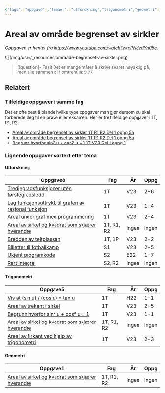 ```yaml
---
{"tags":["oppgave"],"temaer":["utforskning","trigonometri","geometri"],"aliases":null,"del":1,"oppgave":"5a","fag":["1t","r1","r2"],"eksamen":null,"dg-publish":true,"title":"Areal av område begrenset av sirkler","date":"2023-06-08","modified":"2023-06-08","todo":[],"source":"https://www.youtube.com/watch?v=cPNdvdYn05c","permalink":"/areal-av-omrade-begrenset-av-sirkler/","dgPassFrontmatter":true}
---
```



# Areal av område begrenset av sirkler
<p><span><em>Oppgaven er hentet fra <a rel="noopener" class="external-link" href="https://www.youtube.com/watch?v=cPNdvdYn05c" target="_blank">https://www.youtube.com/watch?v=cPNdvdYn05c</a>.</em></span></p>
![](/img/user/_resources/omraade-begrenset-av-sirkler.png)

>[!question]- Fasit
> Det er mange måter å skrive svaret nøyaktig på, men alle sammen blir omtrent lik 9,77.
>

## Relatert
<h3><span>Tilfeldige oppgaver i samme fag</span></h3><p><span>Det er ofte best å blande hvilke type oppgaver man gjør dersom du skal forberede deg til en prøve eller eksamen. Her er tre tilfeldige oppgaver i 1T, R1, R2.</span></p><div><ul class="dataview list-view-ul"><li><span><a data-tooltip-position="top" aria-label="Areal av område begrenset av sirkler.md" data-href="Areal av område begrenset av sirkler.md" href="Areal av område begrenset av sirkler.md" class="internal-link" target="_blank" rel="noopener">Areal av område begrenset av sirkler 1T R1 R2 Del 1 oppg 5a</a></span></li><li><span><a data-tooltip-position="top" aria-label="Areal av område begrenset av sirkler.md" data-href="Areal av område begrenset av sirkler.md" href="Areal av område begrenset av sirkler.md" class="internal-link" target="_blank" rel="noopener">Areal av område begrenset av sirkler 1T R1 R2 Del 1 oppg 5a</a></span></li><li><span><a data-tooltip-position="top" aria-label="Begrunn hvorfor sin2 u + cos2 u = 1.md" data-href="Begrunn hvorfor sin2 u + cos2 u = 1.md" href="Begrunn hvorfor sin2 u + cos2 u = 1.md" class="internal-link" target="_blank" rel="noopener">Begrunn hvorfor sin2 u + cos2 u = 1 1T V23 Del 1 oppg 1</a></span></li></ul></div><h3><span>Lignende oppgaver sortert etter tema</span></h3><h4><span>Utforskning</span></h4><div><table class="dataview table-view-table"><thead class="table-view-thead"><tr class="table-view-tr-header"><th class="table-view-th"><span>Oppgave</span><span class="dataview small-text">8</span></th><th class="table-view-th"><span>Fag</span></th><th class="table-view-th"><span>År</span></th><th class="table-view-th"><span>Oppg</span></th></tr></thead><tbody class="table-view-tbody"><tr><td><span><a data-tooltip-position="top" aria-label="Tredjegradsfunksjoner uten førstegradsledd.md" data-href="Tredjegradsfunksjoner uten førstegradsledd.md" href="Tredjegradsfunksjoner uten førstegradsledd.md" class="internal-link" target="_blank" rel="noopener">Tredjegradsfunksjoner uten førstegradsledd</a></span></td><td><span>1T</span></td><td><span>V23</span></td><td><span>2-6</span></td></tr><tr><td><span><a data-tooltip-position="top" aria-label="Lag funksjonsuttrykk til grafen av rasjonal funksjon.md" data-href="Lag funksjonsuttrykk til grafen av rasjonal funksjon.md" href="Lag funksjonsuttrykk til grafen av rasjonal funksjon.md" class="internal-link" target="_blank" rel="noopener">Lag funksjonsuttrykk til grafen av rasjonal funksjon</a></span></td><td><span>1T</span></td><td><span>V23</span></td><td><span>1-4</span></td></tr><tr><td><span><a data-tooltip-position="top" aria-label="Areal under graf med programmering.md" data-href="Areal under graf med programmering.md" href="Areal under graf med programmering.md" class="internal-link" target="_blank" rel="noopener">Areal under graf med programmering</a></span></td><td><span>1T</span></td><td><span>V23</span></td><td><span>2-4</span></td></tr><tr><td><span><a data-tooltip-position="top" aria-label="Areal av sirkel og kvadrat som skjærer hverandre.md" data-href="Areal av sirkel og kvadrat som skjærer hverandre.md" href="Areal av sirkel og kvadrat som skjærer hverandre.md" class="internal-link" target="_blank" rel="noopener">Areal av sirkel og kvadrat som skjærer hverandre</a></span></td><td><span>1T, R1, R2</span></td><td><span>Ingen</span></td><td><span>Ingen</span></td></tr><tr><td><span><a data-tooltip-position="top" aria-label="Bredden av teltplassen.md" data-href="Bredden av teltplassen.md" href="Bredden av teltplassen.md" class="internal-link" target="_blank" rel="noopener">Bredden av teltplassen</a></span></td><td><span>1T, 1P</span></td><td><span>V23</span></td><td><span>2-2</span></td></tr><tr><td><span><a data-tooltip-position="top" aria-label="Billetter til fotballkamp.md" data-href="Billetter til fotballkamp.md" href="Billetter til fotballkamp.md" class="internal-link" target="_blank" rel="noopener">Billetter til fotballkamp</a></span></td><td><span>S1</span></td><td><span>V23</span></td><td><span>2-5</span></td></tr><tr><td><span><a data-tooltip-position="top" aria-label="Ukjent programkode.md" data-href="Ukjent programkode.md" href="Ukjent programkode.md" class="internal-link" target="_blank" rel="noopener">Ukjent programkode</a></span></td><td><span>S2</span></td><td><span>E22</span></td><td><span>1-7</span></td></tr><tr><td><span><a data-tooltip-position="top" aria-label="Rart integral.md" data-href="Rart integral.md" href="Rart integral.md" class="internal-link" target="_blank" rel="noopener">Rart integral</a></span></td><td><span>S2, R2</span></td><td><span>Ingen</span></td><td><span>Ingen</span></td></tr></tbody></table></div><h4><span>Trigonometri</span></h4><div><table class="dataview table-view-table"><thead class="table-view-thead"><tr class="table-view-tr-header"><th class="table-view-th"><span>Oppgave</span><span class="dataview small-text">5</span></th><th class="table-view-th"><span>Fag</span></th><th class="table-view-th"><span>År</span></th><th class="table-view-th"><span>Oppg</span></th></tr></thead><tbody class="table-view-tbody"><tr><td><span><a data-tooltip-position="top" aria-label="Vis at sin u delt på cos u er tan u.md" data-href="Vis at sin u delt på cos u er tan u.md" href="Vis at sin u delt på cos u er tan u.md" class="internal-link" target="_blank" rel="noopener">Vis at (sin u) / (cos u) = tan u</a></span></td><td><span>1T</span></td><td><span>H22</span></td><td><span>1-1</span></td></tr><tr><td><span><a data-tooltip-position="top" aria-label="Areal av trekant i sirkel.md" data-href="Areal av trekant i sirkel.md" href="Areal av trekant i sirkel.md" class="internal-link" target="_blank" rel="noopener">Areal av trekant i sirkel</a></span></td><td><span>1T</span></td><td><span>V23</span></td><td><span>2-5</span></td></tr><tr><td><span><a data-tooltip-position="top" aria-label="Begrunn hvorfor sin2 u + cos2 u = 1.md" data-href="Begrunn hvorfor sin2 u + cos2 u = 1.md" href="Begrunn hvorfor sin2 u + cos2 u = 1.md" class="internal-link" target="_blank" rel="noopener">Begrunn hvorfor sin² u + cos² u = 1</a></span></td><td><span>1T</span></td><td><span>V23</span></td><td><span>1-1</span></td></tr><tr><td><span><a data-tooltip-position="top" aria-label="Areal av sirkel og kvadrat som skjærer hverandre.md" data-href="Areal av sirkel og kvadrat som skjærer hverandre.md" href="Areal av sirkel og kvadrat som skjærer hverandre.md" class="internal-link" target="_blank" rel="noopener">Areal av sirkel og kvadrat som skjærer hverandre</a></span></td><td><span>1T, R1, R2</span></td><td><span>Ingen</span></td><td><span>Ingen</span></td></tr><tr><td><span><a data-tooltip-position="top" aria-label="Areal av firkant ved hjelp av trigonometri.md" data-href="Areal av firkant ved hjelp av trigonometri.md" href="Areal av firkant ved hjelp av trigonometri.md" class="internal-link" target="_blank" rel="noopener">Areal av firkant ved hjelp av trigonometri</a></span></td><td><span>1T</span></td><td><span>V23</span></td><td><span>2-3</span></td></tr></tbody></table></div><h4><span>Geometri</span></h4><div><table class="dataview table-view-table"><thead class="table-view-thead"><tr class="table-view-tr-header"><th class="table-view-th"><span>Oppgave</span><span class="dataview small-text">1</span></th><th class="table-view-th"><span>Fag</span></th><th class="table-view-th"><span>År</span></th><th class="table-view-th"><span>Oppg</span></th></tr></thead><tbody class="table-view-tbody"><tr><td><span><a data-tooltip-position="top" aria-label="Areal av sirkel og kvadrat som skjærer hverandre.md" data-href="Areal av sirkel og kvadrat som skjærer hverandre.md" href="Areal av sirkel og kvadrat som skjærer hverandre.md" class="internal-link" target="_blank" rel="noopener">Areal av sirkel og kvadrat som skjærer hverandre</a></span></td><td><span>1T, R1, R2</span></td><td><span>Ingen</span></td><td><span>Ingen</span></td></tr></tbody></table></div>
